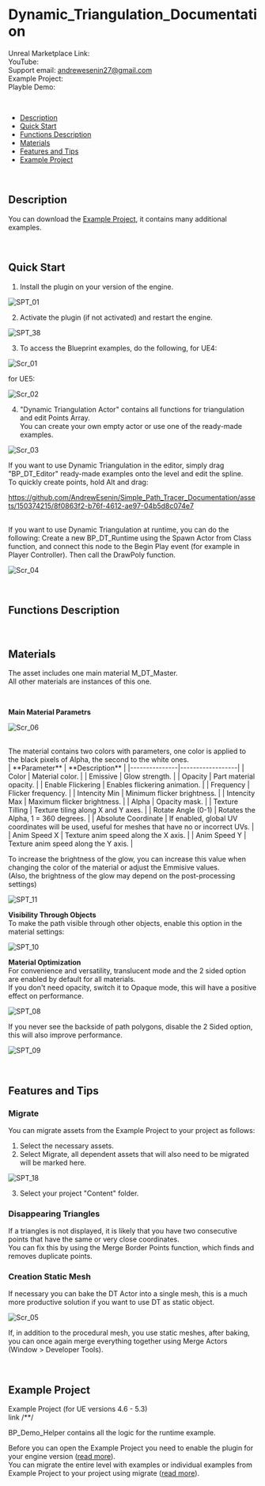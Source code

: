 # Dynamic_Triangulation_Documentation

Unreal Marketplace Link:   
YouTube:  
Support email: andrewesenin27@gmail.com  
Example Project:  
Playble Demo:  
  
<br />

<!--ts-->
* [Description](#Description)
* [Quick Start](#Quick-Start)
* [Functions Description](#Functions-Description)
* [Materials](#Materials)
* [Features and Tips](#Features-and-Tips)
* [Example Project](#Example-Project)
<!--te-->

<br />

## Description  


You can download the [Example Project](#Example-Project), it contains many additional examples.  

<br />

## Quick Start  
1. Install the plugin on your version of the engine.    

![SPT_01](https://github.com/AndrewEsenin/Simple_Path_Tracer_Documentation/assets/150374215/f9ae88e2-fff4-47d3-abbf-eb3cb51c0896)


2. Activate the plugin (if not activated) and restart the engine.

![SPT_38](https://github.com/AndrewEsenin/Simple_Path_Tracer_Documentation/assets/150374215/058ea1ff-efce-46ca-974b-7182587adee2)


3. To access the Blueprint examples, do the following, 
for UE4: 

![Scr_01](https://github.com/AndrewEsenin/Dynamic_Triangulation_Documentation/assets/150374215/a3733d98-d716-4245-aaae-e3220b20356d)

   for UE5:  

![Scr_02](https://github.com/AndrewEsenin/Dynamic_Triangulation_Documentation/assets/150374215/d066b326-167c-4ace-b36f-8656110f1420)


4. "Dynamic Triangulation Actor" contains all functions for triangulation and edit Points Array.  
You can create your own empty actor or use one of the ready-made examples.

![Scr_03](https://github.com/AndrewEsenin/Dynamic_Triangulation_Documentation/assets/150374215/9f22c39f-1dc8-4b02-9659-655c2039b463)


If you want to use Dynamic Triangulation in the editor, simply drag "BP_DT_Editor" ready-made examples onto the level and edit the spline.  
To quickly create points, hold Alt and drag:  

https://github.com/AndrewEsenin/Simple_Path_Tracer_Documentation/assets/150374215/8f0863f2-b76f-4612-ae97-04b5d8c074e7

<br />
If you want to use Dynamic Triangulation at runtime, you can do the following:  
Create a new BP_DT_Runtime using the Spawn Actor from Class function, and connect this node to the Begin Play event (for example in Player Controller).    
Then call the DrawPoly function.  

![Scr_04](https://github.com/AndrewEsenin/Dynamic_Triangulation_Documentation/assets/150374215/ae0272d2-fed1-4928-9b75-6b74cf4b465e)  

<br />

## Functions Description   

<br />

## Materials   
The asset includes one main material M_DT_Master.  
All other materials are instances of this one.  
  
<br />
  
**Main Material Parametrs**  
  
![Scr_06](https://github.com/AndrewEsenin/Dynamic_Triangulation_Documentation/assets/150374215/4ed4ec53-b865-4fa2-8d5d-99e76b8af993)  

<br />
The material contains two colors with parameters, one color is applied to the black pixels of Alpha, the second to the white ones.  
<br />
| **Parameter** | **Description**  |  
|---------------|------------------|  
| Color | Material color. |
| Emissive | Glow strength. |
| Opacity | Part material opacity. |
| Enable Flickering | Enables flickering animation. |
| Frequency | Flicker frequency. |
| Intencity Min | Minimum flicker brightness. |
| Intencity Max | Maximum flicker brightness. |
| Alpha | Opacity mask. |
| Texture Tilling | Texture tiling along X and Y axes. |
| Rotate Angle (0-1) | Rotates the Alpha, 1 = 360 degrees. |
| Absolute Coordinate | If enabled, global UV coordinates will be used, useful for meshes that have no or incorrect UVs. |
| Anim Speed X | Texture anim speed along the X axis. |
| Anim Speed Y | Texture anim speed along the Y axis. |   
<br />  

To increase the brightness of the glow, you can increase this value when changing the color of the material or adjust the Emmisive values.   
(Also, the brightness of the glow may depend on the post-processing settings)  
  
![SPT_11](https://github.com/AndrewEsenin/Simple_Path_Tracer_Documentation/assets/150374215/42d25663-759b-4d3b-9ea5-1512e1cb2d2a)  
  
  
**Visibility Through Objects**  
To make the path visible through other objects, enable this option in the material settings:  
  
![SPT_10](https://github.com/AndrewEsenin/Simple_Path_Tracer_Documentation/assets/150374215/a640201d-6d6a-47ce-9297-289032150479)
  
  
**Material Optimization**  
For convenience and versatility, translucent mode and the 2 sided option are enabled by default for all materials.   
If you don't need opacity, switch it to Opaque mode, this will have a positive effect on performance.   
  
![SPT_08](https://github.com/AndrewEsenin/Simple_Path_Tracer_Documentation/assets/150374215/a9e39b28-ba08-48b4-879e-670fd5fa90b2)
  
  
If you never see the backside of path polygons, disable the 2 Sided option, this will also improve performance.  
  
![SPT_09](https://github.com/AndrewEsenin/Simple_Path_Tracer_Documentation/assets/150374215/950f9343-ea2b-4c3c-abd4-961b478897e8)
  
<br />  

## Features and Tips  
### Migrate  
You can migrate assets from the Example Project to your project as follows:  
1. Select the necessary assets.  
2. Select Migrate, all dependent assets that will also need to be migrated will be marked here. 
    
![SPT_18](https://github.com/AndrewEsenin/Simple_Path_Tracer_Documentation/assets/150374215/b91ab1d3-5609-4a26-83ce-c1654b08bc47)
  
3. Select your project "Content" folder.  

### Disappearing Triangles   
If a triangles is not displayed, it is likely that you have two consecutive points that have the same or very close coordinates.  
You can fix this by using the Merge Border Points function, which finds and removes duplicate points.   

### Creation Static Mesh  
If necessary you can bake the DT Actor into a single mesh, this is a much more productive solution if you want to use DT as static object.

![Scr_05](https://github.com/AndrewEsenin/Dynamic_Triangulation_Documentation/assets/150374215/661a7dde-ca1a-4bf5-b543-e02100405896)

If, in addition to the procedural mesh, you use static meshes, after baking, you can once again merge everything together using Merge Actors (Window > Developer Tools).  

<br />

## Example Project  
Example Project (for UE versions 4.6 - 5.3)  
link  /**/   

BP_Demo_Helper contains all the logic for the runtime example.

Before you can open the Example Project you need to enable the plugin for your engine version ([read more](#Quick-Start)).   
You can migrate the entire level with examples or individual examples from Example Project to your project using migrate ([read more](#Migrate)). 
